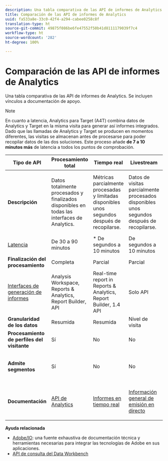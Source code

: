 ```yaml
---
description: Una tabla comparativa de las API de informes de Analytics. Se incluyen vínculos a documentación de apoyo.
title: Comparación de las API de informes de Analytics
uuid: fa533a8e-33c0-42f4-a294-cabee0258c8f
translation-type: ht
source-git-commit: 49875f086be6fe47552f50b41d8111179039f7c4
workflow-type: ht
source-wordcount: '282'
ht-degree: 100%

---
```



# Comparación de las API de informes de Analytics

Una tabla comparativa de las API de informes de Analytics. Se incluyen vínculos a documentación de apoyo.

>[!NOTE]
>
>En cuanto a latencia, Analytics para Target (A4T) combina datos de Analytics y Target en la misma visita para generar así informes integrados. Dado que las llamadas de Analytics y Target se producen en momentos diferentes, las visitas se almacenan antes de procesarse para poder recopilar datos de las dos soluciones. Este proceso añade **de 7 a 10 minutos más** de latencia a todos los puntos de comprobación.

<table id="table_7AF4FD678D494063ADF459B3CBC3EF3F"> 
 <thead> 
  <tr> 
   <th colname="col1" class="entry"> Tipo de API </th> 
   <th colname="col2" class="entry"> Procesamiento total </th> 
   <th colname="col3" class="entry"> Tiempo real </th> 
   <th colname="col4" class="entry"> Livestream </th> 
   <th colname="col5" class="entry"> Data Warehouse </th> 
  </tr> 
 </thead>
 <tbody> 
  <tr> 
   <td colname="col1"> <b>Descripción</b> </td> 
   <td colname="col2"> Datos totalmente procesados y finalizados disponibles en todas las interfaces de Analytics. </td> 
   <td colname="col3"> Métricas parcialmente procesadas y limitadas disponibles unos segundos después de recopilarse. </td> 
   <td colname="col4"> Datos de visitas parcialmente procesados disponibles unos segundos después de recopilarse. </td> 
   <td colname="col5"> Datos totalmente procesados y finalizados que se utilizan para extraer exportaciones de datos de gran volumen. </td> 
  </tr> 
  <tr> 
   <td colname="col1"> <p><a href="https://docs.adobe.com/content/help/es-ES/analytics/technotes/latency.html"  > Latencia</a> </p> </td> 
   <td colname="col2"> De 30 a 90 minutos </td> 
   <td colname="col3"> * De segundos a 10 minutos </td> 
   <td colname="col4"> De segundos a 10 minutos </td> 
   <td colname="col5"> 90 minutos + </td> 
  </tr> 
  <tr> 
   <td colname="col1"> <b>Finalización del procesamiento</b> </td> 
   <td colname="col2"> Completa </td> 
   <td colname="col3"> Parcial </td> 
   <td colname="col4"> Parcial </td> 
   <td colname="col5"> Completa </td> 
  </tr> 
  <tr> 
   <td colname="col1"> <a href="https://docs.adobe.com/content/help/es-ES/analytics/landing/home.html"  > Interfaces de generación de informes</a> </td> 
   <td colname="col2"> Analysis Workspace, Reports &amp; Analytics, Report Builder, API </td> 
   <td colname="col3"> Real-time report in Reports &amp; Analytics, Report Builder, 1.4 API </td> 
   <td colname="col4"> Solo API </td> 
   <td colname="col5"> Data Warehouse y API </td> 
  </tr> 
  <tr> 
   <td colname="col1"> <b>Granularidad de los datos</b> </td> 
   <td colname="col2"> Resumida </td> 
   <td colname="col3"> Resumida </td> 
   <td colname="col4"> Nivel de visita </td> 
   <td colname="col5"> Resumida </td> 
  </tr> 
  <tr> 
   <td colname="col1"> <b>Procesamiento de perfiles del visitante</b> </td> 
   <td colname="col2"> Sí </td> 
   <td colname="col3"> No </td> 
   <td colname="col4"> No </td> 
   <td colname="col5"> Sí </td> 
  </tr> 
  <tr> 
   <td colname="col1"> <b>Admite segmentos</b> </td> 
   <td colname="col2"> Sí </td> 
   <td colname="col3"> No </td> 
   <td colname="col4"> No </td> 
   <td colname="col5"> Sí (pero solo segmentos compatibles con el Data Warehouse) </td> 
  </tr> 
   <tr> 
   <td colname="col1"> <b>Documentación</b> </td> 
   <td colname="col2"> <p> <a href="https://www.adobe.io/apis/experiencecloud/analytics/docs.html"  > API de Analytics</a> </p> </td> 
   <td colname="col3"> <p> <a href="https://github.com/AdobeDocs/analytics-1.4-apis"  > Informes en tiempo real</a> </p> </td> 
   <td colname="col4"> <p> <a href="https://github.com/AdobeDocs/analytics-1.4-apis/blob/master/docs/live-stream-api/getting_started.md"  > Información general de emisión en directo</a> </p> </td> 
   <td colname="col5"> <p><a href="https://docs.adobe.com/content/help/es-ES/analytics/export/data-warehouse/data-warehouse.html"  > Data Warehouse</a> </p> </td> 
  </tr> 
 </tbody> 
</table>

**Ayuda relacionada**

* [Adobe/IO](https://www.adobe.io/): una fuente exhaustiva de documentación técnica y herramientas necesarias para integrar las tecnologías de Adobe en sus aplicaciones.
* [API de consulta del Data Workbench](https://marketing.adobe.com/developer/documentation/data-workbench-query-api/c-ins-qry-api)

